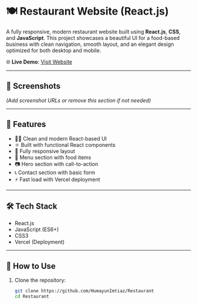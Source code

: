 # 🍽️ Restaurant Website (React.js)

A fully responsive, modern restaurant website built using **React.js**, **CSS**, and **JavaScript**. This project showcases a beautiful UI for a food-based business with clean navigation, smooth layout, and an elegant design optimized for both desktop and mobile.

🌐 **Live Demo**: [Visit Website](https://restaurant-rouge-tau.vercel.app/)

---

## 📸 Screenshots

*(Add screenshot URLs or remove this section if not needed)*

---

## 🚀 Features

- 👨‍🍳 Clean and modern React-based UI
- ⚛️ Built with functional React components
- 📱 Fully responsive layout
- 🍴 Menu section with food items
- 📷 Hero section with call-to-action
- 📞 Contact section with basic form
- ⚡ Fast load with Vercel deployment

---

## 🛠️ Tech Stack

- React.js
- JavaScript (ES6+)
- CSS3
- Vercel (Deployment)

---

## 📂 How to Use

1. Clone the repository:
   ```bash
   git clone https://github.com/HumayunImtiaz/Restaurant
   cd Restaurant
